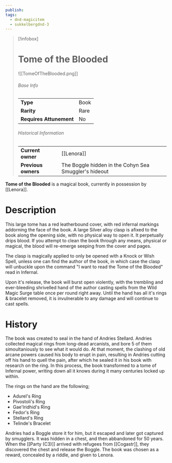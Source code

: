 ```yaml
---
publish: 
tags:
  - dnd-magicitem
  - sukkelbergdnd-3
---
```


> [!infobox]  
> # Tome of the Blooded
> ![[TomeOfTheBlooded.png]]
> ###### Base Info
> | | |
> |---|---|
> | **Type** | Book |
> | **Rarity** | Rare |
> | **Requires Attunement** | No |
> ###### Historical Information
> | | |
> |---|---|
> | **Current owner** | [[Lenora]] |
> | **Previous owners** | The Boggle hidden in the Cohyn Sea Smuggler's hideout |

**Tome of the Blooded** is a magical book, currently in possession by [[Lenora]].
# Description
This large tome has a red leatherbound cover, with red infernal markings addorning the face of the book. A large Silver alloy clasp is afixed to the book along the opening side, with no physical way to open it. It perpetually drips blood. If you attempt to clean the book through any means, physical or magical, the blood will re-emerge seeping from the cover and pages.

The clasp is magically applied to only be opened with a Knock or Wish Spell, unless one can find the author of the book, in which case the clasp will unbuckle upon the command "I want to read the Tome of the Blooded" read in Infernal. 

Upon it's release, the book will burst open violently, with the trembling and ever-bleeding shrivelled hand of the author casting spells from the Wild Magic Surge table once per round right away. Until the hand has all it's rings & bracelet removed, it is invulnerable to any damage and will continue to cast spells.
# History
The book was created to seal in the hand of Andries Stellard. Andries collected magical rings from long-dead arcanists, and bore 5 of them simoultaniously to see what it would do. At that moment, the clashing of old arcane powers caused his body to erupt in pain, resulting in Andries cutting off his hand to quell the pain, after which he sealed it in his book with research on the ring. In this process, the book transformed to a tome of Infernal power, writing down all it knows during it many centuries locked up within.

The rings on the hand are the following;
- Adurel's Ring
- Pivostoli's Ring
- Gae'lridhid's Ring
- Fedor's Ring
- Stellard's Ring
- Telinde's Bracelet

Andries had a Boggle store it for him, but it escaped and later got captured by smugglers. It was hidden in a chest, and then abbandoned for 50 years. When the [[Party (C3)]] arrived with refugees from [[Cogastr]], they discovered the chest and release the Boggle. The book was chosen as a reward, concealed by a riddle, and given to Lenora.
